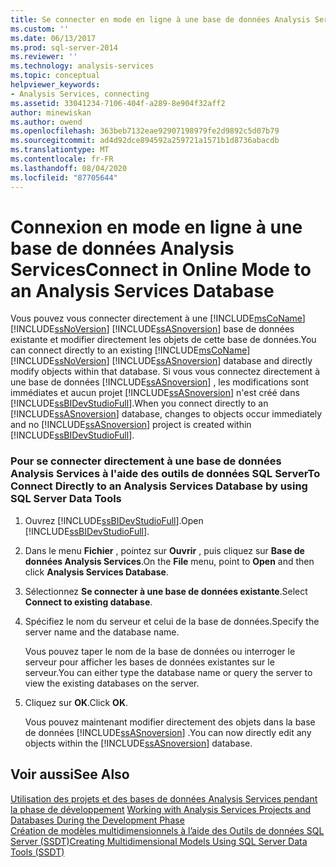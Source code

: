 ```yaml
---
title: Se connecter en mode en ligne à une base de données Analysis Services | Microsoft Docs
ms.custom: ''
ms.date: 06/13/2017
ms.prod: sql-server-2014
ms.reviewer: ''
ms.technology: analysis-services
ms.topic: conceptual
helpviewer_keywords:
- Analysis Services, connecting
ms.assetid: 33041234-7106-404f-a289-8e904f32aff2
author: minewiskan
ms.author: owend
ms.openlocfilehash: 363beb7132eae92907198979fe2d9892c5d07b79
ms.sourcegitcommit: ad4d92dce894592a259721a1571b1d8736abacdb
ms.translationtype: MT
ms.contentlocale: fr-FR
ms.lasthandoff: 08/04/2020
ms.locfileid: "87705644"
---
```

# <a name="connect-in-online-mode-to-an-analysis-services-database"></a><span data-ttu-id="fcae1-102">Connexion en mode en ligne à une base de données Analysis Services</span><span class="sxs-lookup"><span data-stu-id="fcae1-102">Connect in Online Mode to an Analysis Services Database</span></span>
  <span data-ttu-id="fcae1-103">Vous pouvez vous connecter directement à une [!INCLUDE[msCoName](../../includes/msconame-md.md)] [!INCLUDE[ssNoVersion](../../includes/ssnoversion-md.md)] [!INCLUDE[ssASnoversion](../../includes/ssasnoversion-md.md)] base de données existante et modifier directement les objets de cette base de données.</span><span class="sxs-lookup"><span data-stu-id="fcae1-103">You can connect directly to an existing [!INCLUDE[msCoName](../../includes/msconame-md.md)] [!INCLUDE[ssNoVersion](../../includes/ssnoversion-md.md)] [!INCLUDE[ssASnoversion](../../includes/ssasnoversion-md.md)] database and directly modify objects within that database.</span></span> <span data-ttu-id="fcae1-104">Si vous vous connectez directement à une base de données [!INCLUDE[ssASnoversion](../../includes/ssasnoversion-md.md)] , les modifications sont immédiates et aucun projet [!INCLUDE[ssASnoversion](../../includes/ssasnoversion-md.md)] n'est créé dans [!INCLUDE[ssBIDevStudioFull](../../includes/ssbidevstudiofull-md.md)].</span><span class="sxs-lookup"><span data-stu-id="fcae1-104">When you connect directly to an [!INCLUDE[ssASnoversion](../../includes/ssasnoversion-md.md)] database, changes to objects occur immediately and no [!INCLUDE[ssASnoversion](../../includes/ssasnoversion-md.md)] project is created within [!INCLUDE[ssBIDevStudioFull](../../includes/ssbidevstudiofull-md.md)].</span></span>  
  
### <a name="to-connect-directly-to-an-analysis-services-database-by-using-sql-server-data-tools"></a><span data-ttu-id="fcae1-105">Pour se connecter directement à une base de données Analysis Services à l'aide des outils de données SQL Server</span><span class="sxs-lookup"><span data-stu-id="fcae1-105">To Connect Directly to an Analysis Services Database by using SQL Server Data Tools</span></span>  
  
1.  <span data-ttu-id="fcae1-106">Ouvrez [!INCLUDE[ssBIDevStudioFull](../../includes/ssbidevstudiofull-md.md)].</span><span class="sxs-lookup"><span data-stu-id="fcae1-106">Open [!INCLUDE[ssBIDevStudioFull](../../includes/ssbidevstudiofull-md.md)].</span></span>  
  
2.  <span data-ttu-id="fcae1-107">Dans le menu **Fichier** , pointez sur **Ouvrir** , puis cliquez sur **Base de données Analysis Services**.</span><span class="sxs-lookup"><span data-stu-id="fcae1-107">On the **File** menu, point to **Open** and then click **Analysis Services Database**.</span></span>  
  
3.  <span data-ttu-id="fcae1-108">Sélectionnez **Se connecter à une base de données existante**.</span><span class="sxs-lookup"><span data-stu-id="fcae1-108">Select **Connect to existing database**.</span></span>  
  
4.  <span data-ttu-id="fcae1-109">Spécifiez le nom du serveur et celui de la base de données.</span><span class="sxs-lookup"><span data-stu-id="fcae1-109">Specify the server name and the database name.</span></span>  
  
     <span data-ttu-id="fcae1-110">Vous pouvez taper le nom de la base de données ou interroger le serveur pour afficher les bases de données existantes sur le serveur.</span><span class="sxs-lookup"><span data-stu-id="fcae1-110">You can either type the database name or query the server to view the existing databases on the server.</span></span>  
  
5.  <span data-ttu-id="fcae1-111">Cliquez sur **OK**.</span><span class="sxs-lookup"><span data-stu-id="fcae1-111">Click **OK**.</span></span>  
  
     <span data-ttu-id="fcae1-112">Vous pouvez maintenant modifier directement des objets dans la base de données [!INCLUDE[ssASnoversion](../../includes/ssasnoversion-md.md)] .</span><span class="sxs-lookup"><span data-stu-id="fcae1-112">You can now directly edit any objects within the [!INCLUDE[ssASnoversion](../../includes/ssasnoversion-md.md)] database.</span></span>  
  
## <a name="see-also"></a><span data-ttu-id="fcae1-113">Voir aussi</span><span class="sxs-lookup"><span data-stu-id="fcae1-113">See Also</span></span>  
 <span data-ttu-id="fcae1-114">[Utilisation des projets et des bases de données Analysis Services pendant la phase de développement](work-with-analysis-services-projects-and-databases-in-development.md) </span><span class="sxs-lookup"><span data-stu-id="fcae1-114">[Working with Analysis Services Projects and Databases During the Development Phase](work-with-analysis-services-projects-and-databases-in-development.md) </span></span>  
 [<span data-ttu-id="fcae1-115">Création de modèles multidimensionnels à l’aide des Outils de données SQL Server &#40;SSDT&#41;</span><span class="sxs-lookup"><span data-stu-id="fcae1-115">Creating Multidimensional Models Using SQL Server Data Tools &#40;SSDT&#41;</span></span>](creating-multidimensional-models-using-sql-server-data-tools-ssdt.md)  
  
  
